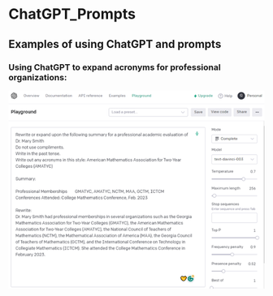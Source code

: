 # ChatGPT_Prompts
## Examples of using ChatGPT and prompts

### Using ChatGPT to expand acronyms for professional organizations:

![alt text](https://github.com/brownt47/ChatGPT_Prompts/blob/b520505da49004a973325a9d70cf300110dbd62c/images/Expand_Acronyms.png "Logo Title Text 1")
